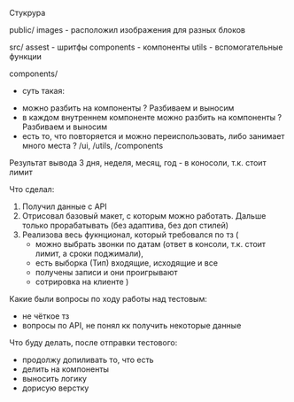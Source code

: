 Стукрура

public/
  images - расположил изображения для разных блоков


src/
  assest - шритфы
  components - компоненты
  utils - вспомогательные функции

components/
* суть такая:
- можно разбить на компоненты ? Разбиваем и выносим
- в каждом внутреннем компоненте можно разбить на компоненты ? Разбиваем и выносим
- есть то, что повторяется и можно переиспользовать, либо занимает много места ? /ui, /utils, /components

Результат вывода 3 дня, неделя, месяц, год - в коносоли, т.к. стоит лимит

Что сделал:
1. Получил данные с API
2. Отрисовал базовый макет, с которым можно работать. Дальше только прорабатывать (без адаптива, без доп стилей)
3. Реализова весь фукнционал, который требовался по тз (
    - можно выбрать звонки по датам (ответ в консоли, т.к. стоит лимит, а сроки поджимали),
    - есть выборка (Тип) входящие, исходящие и все
    - получены записи и они проигрывают
    - сотрировка на клиенте
  )

Какие были вопросы по ходу работы над тестовым:
- не чёткое тз
- вопросы по API, не понял кк получить некоторые данные

Что буду делать, после отправки тестового:
- продолжу допиливать то, что есть
- делить на компоненты
- выносить логику
- дорисую верстку
